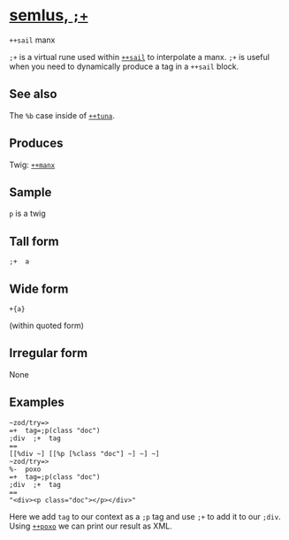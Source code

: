 [semlus, `;+`](#smls)
=====================

`++sail` manx

`;+` is a virtual rune used within [`++sail`]() to interpolate a manx.
`;+` is useful when you need to dynamically produce a tag in a `++sail`
block.

See also
--------

The `%b` case inside of [`++tuna`]().

Produces
--------

Twig: [`++manx`]()

Sample
------

`p` is a twig

Tall form
---------

    ;+  a

Wide form
---------

    +{a}

(within quoted form)

Irregular form
--------------

None

Examples
--------

    ~zod/try=> 
    =+  tag=;p(class "doc")
    ;div  ;+  tag
    ==
    [[%div ~] [[%p [%class "doc"] ~] ~] ~]
    ~zod/try=> 
    %-  poxo
    =+  tag=;p(class "doc")
    ;div  ;+  tag
    ==
    "<div><p class="doc"></p></div>"

Here we add `tag` to our context as a `;p` tag and use `;+` to add it to
our `;div`. Using [`++poxo`]() we can print our result as XML.
